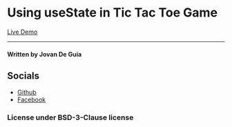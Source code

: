 # Using useState in Tic Tac Toe Game

[Live Demo](https://jxmked.github.io/Random-Web-Ideas/Using%20useState%20in%20TicTacToe/)

----

#### Written by Jovan De Guia

## Socials

- [Github](https://github.com/jxmked)
- [Facebook](https://www.facebook.com/deguia25)

### License under BSD-3-Clause license
